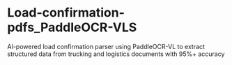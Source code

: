 # Load-confirmation-pdfs_PaddleOCR-VLS
AI-powered load confirmation parser using PaddleOCR-VL to extract structured data from trucking and logistics documents with 95%+ accuracy
